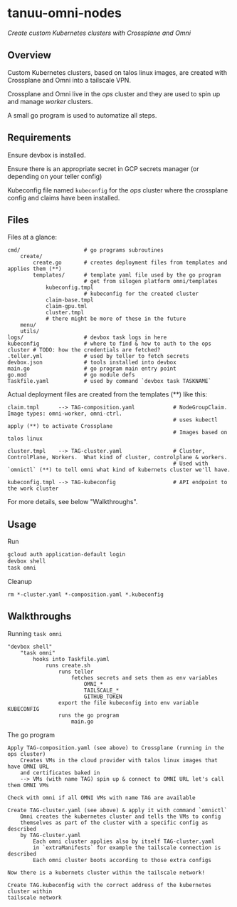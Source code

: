 # tanuu-omni-nodes

*Create custom Kubernetes clusters with Crossplane and Omni*

## Overview

Custom Kubernetes clusters, based on talos linux images, are created with Crossplane and Omni into a tailscale VPN.

Crossplane and Omni live in the *ops* cluster and they are used to spin up and manage *worker* clusters.

A small go program is used to automatize all steps.

## Requirements

Ensure devbox is installed.

Ensure there is an appropriate secret in GCP secrets manager (or depending on your teller config)

Kubeconfig file named `kubeconfig` for the *ops* cluster where the crossplane config and claims have been installed. 

## Files

Files at a glance:
```
cmd/                    # go programs subroutines
    create/
        create.go       # creates deployment files from templates and applies them (**)
        templates/      # template yaml file used by the go program
                        # get from silogen platform omni/templates
            kubeconfig.tmpl
                        # kubeconfig for the created cluster
            claim-base.tmpl
            claim-gpu.tml
            cluster.tmpl
            # there might be more of these in the future
    menu/
    utils/
logs/                   # devbox task logs in here
kubeconfig              # where to find & how to auth to the ops cluster # TODO: how the credentials are fetched?
.teller.yml             # used by teller to fetch secrets
devbox.json             # tools installed into devbox
main.go                 # go program main entry point
go.mod                  # go module defs
Taskfile.yaml           # used by command `devbox task TASKNAME`
```

Actual deployment files are created from the templates (**) like this:
```
claim.tmpl      --> TAG-composition.yaml            # NodeGroupClaim.  Image types: omni-worker, omni-ctrl.
                                                    # uses kubectl apply (**) to activate Crossplane
                                                    # Images based on talos linux

cluster.tmpl    --> TAG-cluster.yaml                # Cluster, ControlPlane, Workers.  What kind of cluster, controlplane & workers.
                                                    # Used with `omnictl` (**) to tell omni what kind of kubernets cluster we'll have.

kubeconfig.tmpl --> TAG-kubeconfig                  # API endpoint to the work cluster
```
For more details, see below "Walkthroughs".

## Usage

Run
```bash
gcloud auth application-default login
devbox shell
task omni
```

Cleanup
```
rm *-cluster.yaml *-composition.yaml *.kubeconfig
```

## Walkthroughs

Running `task omni`
```
"devbox shell"
    "task omni"
        hooks into Taskfile.yaml
            runs create.sh
                runs teller
                    fetches secrets and sets them as env variables
                        OMNI_*
                        TAILSCALE_*
                        GITHUB_TOKEN
                export the file kubeconfig into env variable KUBECONFIG
                runs the go program
                    main.go
```

The go program
```
Apply TAG-composition.yaml (see above) to Crossplane (running in the ops cluster)
    Creates VMs in the cloud provider with talos linux images that have OMNI URL 
    and certificates baked in
    --> VMs (with name TAG) spin up & connect to OMNI URL let's call them OMNI VMs

Check with omni if all OMNI VMs with name TAG are available

Create TAG-cluster.yaml (see above) & apply it with command `omnictl`
    Omni creates the kubernetes cluster and tells the VMs to config
    themselves as part of the cluster with a specific config as described
    by TAG-cluster.yaml
        Each omni cluster applies also by itself TAG-cluster.yaml
        in `extraManifests` for example the tailscale connection is described
        Each omni cluster boots according to those extra configs

Now there is a kubernets cluster within the tailscale network!

Create TAG.kubeconfig with the correct address of the kubernetes cluster within 
tailscale network
```
